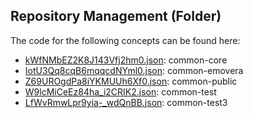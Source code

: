 ## Repository Management \(Folder\)

The code for the following concepts can be found here: 
- [kWfNMbEZ2K8J143Vfj2hm0.json](kWfNMbEZ2K8J143Vfj2hm0.json): common\-core
- [IotU3Qq8cqB6mqqcdNYml0.json](IotU3Qq8cqB6mqqcdNYml0.json): common\-emovera
- [Z69UROgdPa8iYKMUUh6Xf0.json](Z69UROgdPa8iYKMUUh6Xf0.json): common\-public
- [W9lcMiCeEz84ha\_i2CRIK2.json](W9lcMiCeEz84ha_i2CRIK2.json): common\-test
- [LfWvRmwLpr9yia\-\_wdQnBB.json](LfWvRmwLpr9yia-_wdQnBB.json): common\-test3
